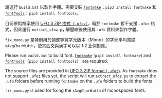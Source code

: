 請運行 `build.bat` 以製作字體。需要安裝 [`fontmake`](https://github.com/googlefonts/fontmake)：`pip3 install fontmake` 和 [`fontTools`](https://github.com/fonttools/fonttools)：`pip3 install fonttools`。

目前原始檔案使用 [UFO 3 ZIP 格式（`.ufoz`）](https://unifiedfontobject.org/versions/ufo3/)，礙於 `fontmake` 暫不支援 `.ufoz` 格式，因此運行 `extract_ufoz.py` 解壓縮後使用其 `.ufo` 資料夾製作字體。

`fix_mono.py` 是特別用於調整等寬字元版本（Mono）的字元平均寬度 `xAvgCharWidth`，使其西文與漢字可以以 1:2 比例對應。




Please run `build.bat` to build font. [`fontmake`](https://github.com/googlefonts/fontmake) (`pip3 install fontmake`) and [`fontTools`](https://github.com/fonttools/fonttools)（`pip3 install fonttools`） are required.

The source files are provided in [UFO 3 ZIP format (`.ufoz`)](https://unifiedfontobject.org/versions/ufo3/). As `fontmake` does not support `.ufoz` files yet, the script will run `extract_ufoz.py` to extract the `.ufo` folders before running `fontmake` on the `.ufo` folders to build the fonts.

`fix_mono.py` is used for fixing the `xAvgCharWidth` of monospaced fonts.

